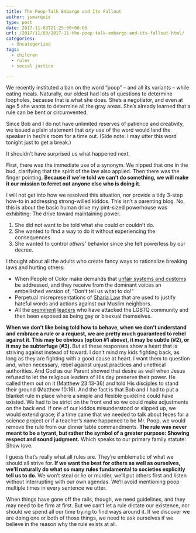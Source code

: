 ```yaml
---
title: The Poop-Talk Embargo and Its Fallout
author: jsmarquis
type: post
date: 2017-11-03T21:25:00+00:00
url: /2017/11/03/2017-11-the-poop-talk-embargo-and-its-fallout-html/
categories:
  - Uncategorized
tags:
  - children
  - rules
  - social justice

---
```


We recently instituted a ban on the word &#8220;poop&#8221; &#8211; and all its variants &#8211; while eating meals. Naturally, our oldest had lots of questions to determine loopholes, because that is what she does. She&#8217;s a negotiator, and even at age 5 she wants to determine all the gray areas. She&#8217;s already learned that a rule can be bent or circumvented.

Since Bob and I do not have unlimited reserves of patience and creativity, we issued a plain statement that <i>any</i> use of the word would land the speaker in her/his room for a time out. (Side note: I may utter this word tonight just to get a break.)

It shouldn&#8217;t have surprised us what happened next.

First, there was the immediate use of a synonym. We nipped that one in the bud, clarifying that the spirit of the law also applied.
Then there was the finger pointing. <b>Because if we&#8217;re told we can&#8217;t do something, we will make it our mission to ferret out anyone else who is doing it. </b>

I will not get into how we resolved this situation, nor provide a tidy 3-step how-to in addressing strong-willed kiddos. This isn&#8217;t a parenting blog. No, this is about the basic human drive my pint-sized powerhouse was exhibiting: The drive toward maintaining power.

  1. She did not want to be told what she could or couldn&#8217;t do.
  2. She wanted to find a way to do it without experiencing the consequences.
  3. She wanted to control <i>others&#8217;</i> behavior since she felt powerless by our decree.

I thought about all the adults who create fancy ways to rationalize breaking laws and hurting others:

  * When People of Color make demands that <a href="https://www.youtube.com/watch?v=J5b_-TZwQ0I" target="_blank">unfair systems and customs</a> be addressed, and they receive from the dominant voices an embellished version of, &#8220;Don&#8217;t tell us what to do!&#8221;&nbsp;
  * Perpetual misrepresentations of <a href="https://www.youtube.com/watch?v=umjP1eJM62M" target="_blank">Sharia Law</a> that are used to justify hateful words and actions against our Muslim neighbors.&nbsp;
  * All the <a href="https://www.advocate.com/politics/politicians/2015/05/29/16-antigay-leaders-exposed-gay-or-bi" target="_blank">prominent</a> <a href="https://www.advocate.com/politics/politicians/2015/05/29/16-antigay-leaders-exposed-gay-or-bi" target="_blank">leaders</a> who have attacked the LGBTQ community and then been exposed as being gay or bisexual themselves.

<b>When we don&#8217;t like being told how to behave, when we don&#8217;t understand and embrace a rule or a request, we are pretty much guaranteed to rebel against it. This may be obvious (option #1 above), it may be subtle (#2), or it may be subterfuge (#3). </b>But all these responses show a heart that is striving against instead of toward.
I don&#8217;t mind my kids fighting back, as long as they are fighting with a good cause at heart. I want them to question and, when necessary, rebel against unjust practices and unethical authorities. And God as our Parent showed that desire as well when Jesus refused to let the religious leaders of His day preserve their power. He called them out on it (Matthew 23:13-36) and told His disciples to stand their ground (Matthew 10:16).
And the fact is that Bob and I had to put a blanket rule in place where a simple and flexible guideline could have existed. We had to be strict on the front end so we could make adjustments on the back end. If one of our kiddos misunderstood or slipped up, we would extend grace; if a time came that we needed to talk about feces for a science project or if a teacher&#8217;s name happened to be Mr. Poop, we would remove the rule from our dinner table commandments. <b>The rule was never meant to be a tyrant, but rather the symbol of a greater purpose: Showing respect and sound judgment.</b> Which speaks to our primary family statute: Show love.


I guess that&#8217;s really what all rules are. They&#8217;re emblematic of what we should all strive for.<b> If we want the best for others as well as ourselves, we&#8217;ll naturally do what so many rules fundamental to societies explicitly tell us to do. </b>We won&#8217;t steal or lie or murder, we&#8217;ll put others first and listen without interrupting with our own agendas. We&#8217;ll avoid mentioning poop multiple times in every sentence we utter.

When things have gone off the rails, though, we need guidelines, and they may need to be firm at first. But we can&#8217;t let a rule dictate our existence, nor should we spend all our time trying to find ways around it. If we discover we are doing one or both of those things, we need to ask ourselves if we believe in the reason why the rule exists at all.

